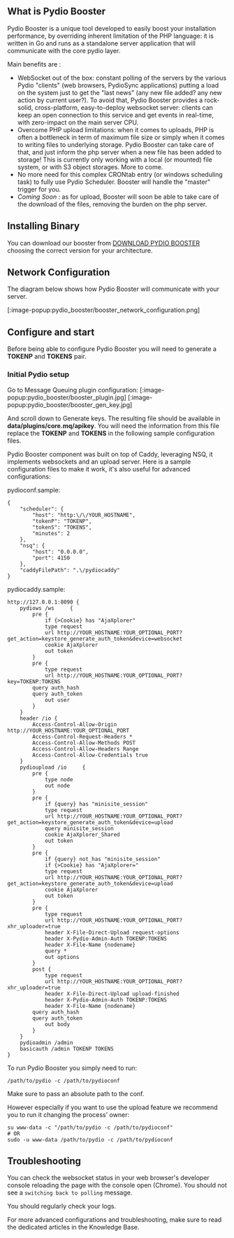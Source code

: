 ## What is Pydio Booster

Pydio Booster is a unique tool developed to easily boost your installation performance, by overriding inherent limitation of the PHP language:  it is written in Go and runs as a standalone server application that will communicate with the core pydio layer.

Main benefits are :

 - WebSocket out of the box: constant polling of the servers by the various Pydio "clients" (web browsers, PydioSync applications) putting a load on the system just to get the "last news" (any new file added? any new action by current user?). To avoid that, Pydio Booster provides a rock-solid, cross-platform, easy-to-deploy websocket server: clients can keep an open connection to this service and get events in real-time, with zero-impact on the main server CPU.
 - Overcome PHP upload limitations: when it comes to uploads, PHP is often a bottleneck in term of maximum file size or simply when it comes to writing files to underlying storage. Pydio Booster can take care of that, and just inform the php server when a new file has been added to storage! This is currently only working with a local (or mounted) file system, or with S3 object storages. More to come.
 - No more need for this complex CRONtab entry (or windows scheduling task) to fully use Pydio Scheduler. Booster will handle the "master" trigger for you.
 - _Coming Soon_ : as for upload, Booster will soon be able to take care of the download of the files, removing the burden on the php server.

## Installing Binary

You can download our booster from [DOWNLOAD PYDIO BOOSTER](https://download.pydio.com/pub/booster/release/0.8.6/) choosing the correct version for your architecture.

## Network Configuration

The diagram below shows how Pydio Booster will communicate with your server.

[:image-popup:pydio_booster/booster_network_configuration.png]

## Configure and start
Before being able to configure Pydio Booster you will need to generate a **TOKENP** and **TOKENS** pair.

### Initial Pydio setup

Go to Message Queuing plugin configuration:
[:image-popup:pydio_booster/booster_plugin.jpg]
[:image-popup:pydio_booster/booster_gen_key.jpg]

And scroll down to Generate keys. The resulting file should be available in **data/plugins/core.mq/apikey**. You will need the information from this file replace the **TOKENP** and **TOKENS** in the following sample configuration files.

Pydio Booster component was built on top of Caddy, leveraging NSQ, it implements websockets and an upload server.
Here is a sample configuration files to make it work, it's also useful for advanced configurations:

pydioconf.sample:

    {
        "scheduler": {
            "host": "http:\/\/YOUR_HOSTNAME",
            "tokenP": "TOKENP",
            "tokenS": "TOKENS",
            "minutes": 2
        },
        "nsq": {
            "host": "0.0.0.0",
            "port": 4150
        },
        "caddyFilePath": ".\/pydiocaddy"
    }


pydiocaddy.sample:

    http://127.0.0.1:8090 {
        pydiows /ws     {
            pre {
                if {>Cookie} has "AjaXplorer"
                type request
                url http://YOUR_HOSTNAME:YOUR_OPTIONAL_PORT?get_action=keystore_generate_auth_token&device=websocket
                cookie AjaXplorer
                out token
            }
            pre {
                type request
                url http://YOUR_HOSTNAME:YOUR_OPTIONAL_PORT?key=TOKENP:TOKENS
            query auth_hash
            query auth_token
                out user
            }
        }
        header /io {
            Access-Control-Allow-Origin http://YOUR_HOSTNAME:YOUR_OPTIONAL_PORT
            Access-Control-Request-Headers *
            Access-Control-Allow-Methods POST
            Access-Control-Allow-Headers Range
            Access-Control-Allow-Credentials true
        }
        pydioupload /io     {
            pre {
                type node
                out node
            }
            pre {
                if {query} has "minisite_session"
                type request
                url http://YOUR_HOSTNAME:YOUR_OPTIONAL_PORT?get_action=keystore_generate_auth_token&device=upload
                query minisite_session
                cookie AjaXplorer_Shared
                out token
            }
            pre {
                if {query} not_has "minisite_session"
                if {>Cookie} has "AjaXplorer="
                type request
                url http://YOUR_HOSTNAME:YOUR_OPTIONAL_PORT?get_action=keystore_generate_auth_token&device=upload
                cookie AjaXplorer
                out token
            }
            pre {
                type request
                url http://YOUR_HOSTNAME:YOUR_OPTIONAL_PORT?xhr_uploader=true
                header X-File-Direct-Upload request-options
                header X-Pydio-Admin-Auth TOKENP:TOKENS
                header X-File-Name {nodename}
                query *
                out options
            }
            post {
                type request
                url http://YOUR_HOSTNAME:YOUR_OPTIONAL_PORT?xhr_uploader=true
                header X-File-Direct-Upload upload-finished
                header X-Pydio-Admin-Auth TOKENP:TOKENS
                header X-File-Name {nodename}
            query auth_hash
            query auth_token
                out body
            }
        }
        pydioadmin /admin
        basicauth /admin TOKENP TOKENS
    }


To run Pydio Booster you simply need to run:

    /path/to/pydio -c /path/to/pydioconf


Make sure to pass an absolute path to the conf.

However especially if you want to use the upload feature we recommend you to run it changing the process' owner:

    su www-data -c "/path/to/pydio -c /path/to/pydioconf"
    # OR
    sudo -u www-data /path/to/pydio -c /path/to/pydioconf

## Troubleshooting

You can check the websocket status in your web browser's developer console reloading the page with the console open (Chrome). You should not see a `switching back to polling` message.

You should regularly check your logs.

For more advanced configurations and troubleshooting, make sure to read the dedicated articles in the Knowledge Base.

